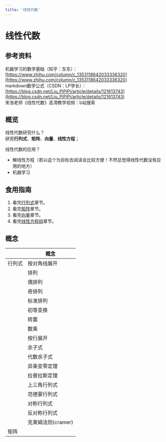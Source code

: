 ```yaml
---
title: '线性代数'
---
```


# 线性代数

## 参考资料

机器学习的数学基础（知乎：东东）：[https://www.zhihu.com/column/c_1353118642033336320](https://www.zhihu.com/column/c_1353118642033336320)  
markdown数学公式（CSDN：LP学长）：[https://blog.csdn.net/Liu_PiPiPi/article/details/121613743](https://blog.csdn.net/Liu_PiPiPi/article/details/121613743)  
宋浩老师《线性代数》高清教学视频：b站搜索

## 概览
线性代数研究什么？   
研究**行列式**、**矩阵**、**向量**、**线性方程**；


线性代数的应用？
* 解线性方程（若以这个为目标去阅读会比较方便！不然总觉得线性代数没有应用的地方）
* 机器学习

## 食用指南
1. 看完[行列式](行列式.md)章节。  
2. 看完[矩阵](矩阵.md)章节。  
3. 看完[向量](向量.md)章节。  
4. 看完[线性方程组](线性方程组.md)章节。  


## 概念
|| 概念     |
|--------|--------|
| 行列式|按对角线展开|
|| 排列     |
|| 偶排列    |
|| 奇排列    |
|| 标准排列   |
|| 初等变换   |
|| 转置     |
|| 数乘     |
|| 按行展开   |
|| 余子式    |
|| 代数余子式  |
|| 异乘变零定理 |
|| 拉普拉斯定理 |
|| 上三角行列式 |
|| 范德蒙行列式 |
|| 对称行列式  |
|| 反对称行列式 |
|| 克莱姆法则(cramer) |
| 矩阵|      |





